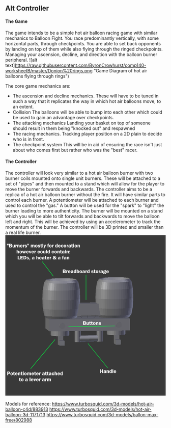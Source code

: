 ## Alt Controller

#### The Game
The game intends to be a simple hot air balloon racing game with similar mechanics to Balloon Fight. You race predominantly vertically, with some horizontal parts, through checkpoints.
You are able to set back opponents by landing on top of them while also flying through the ringed checkpoints. Managing your ascension, decline, and direction with the balloon burner peripheral.
![alt text]https://raw.githubusercontent.com/ByronCrowhurst/comp140-worksheetB/master/Donion%20rings.png "Game Diagram of hot air balloons flying through rings")

The core game mechanics are:
- The ascension and decline mechanics.
    These will have to be tuned in such a way that it replicates the way in which hot air balloons move, to an extent.
- Collision
    The balloons will be able to bump into each other which could be used to gain an advantage over checkpoints.
- The attacking mechanics
    Landing your basket on top of someone should result in them being "knocked out" and respawned
- The racing mechanics.
    Tracking player position on a 2D plain to decide who is in front.
- The checkpoint system
    This will be in aid of ensuring the race isn't just about who comes first but rather who was the "best" racer.

#### The Controller
The controller will look very similar to a hot air balloon burner with two burner coils mounted onto single unit burners. These will be attached to a set of "pipes" and then mounted to a stand which will allow for the player to move the burner forwards and backwards.
The controller aims to be a replica of a hot air balloon burner without the fire. It will have similar parts to control each burner.
A potentiometer will be attached to each burner and used to control the "gas." A button will be used for the "spark" to "light" the burner leading to more authenticity.
The burner will be mounted on a stand which you will be able to tilt forwards and backwards to move the balloon left and right. This will be achieved by using an accelerometer to track the momentum of the burner.
The controller will be 3D printed and smaller than a real life burner.
![alt-text](https://raw.githubusercontent.com/ByronCrowhurst/comp140-worksheetB/master/Annotated%20model.png "Annotated hot air balloon model")

Models for reference:
https://www.turbosquid.com/3d-models/hot-air-balloon-c4d/883913
https://www.turbosquid.com/3d-models/hot-air-balloon-3d-1171713
https://www.turbosquid.com/3d-models/ballon-max-free/802988
